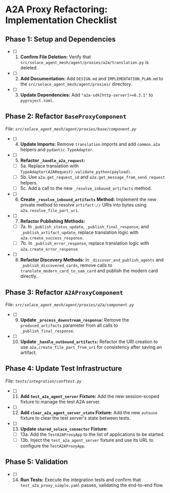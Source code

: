 # A2A Proxy Refactoring: Implementation Checklist

## Phase 1: Setup and Dependencies

- [ ] 1. **Confirm File Deletion:** Verify that `src/solace_agent_mesh/agent/proxies/a2a/translation.py` is deleted.
- [ ] 2. **Add Documentation:** Add `DESIGN.md` and `IMPLEMENTATION_PLAN.md` to the `src/solace_agent_mesh/agent/proxies/` directory.
- [ ] 3. **Update Dependencies:** Add `"a2a-sdk[http-server]>=0.3.1"` to `pyproject.toml`.

## Phase 2: Refactor `BaseProxyComponent`

*File: `src/solace_agent_mesh/agent/proxies/base/component.py`*

- [ ] 4. **Update Imports:** Remove `translation` imports and add `common.a2a` helpers and `pydantic.TypeAdapter`.
- [ ] 5. **Refactor `_handle_a2a_request`:**
    - [ ] 5a. Replace translation with `TypeAdapter(A2ARequest).validate_python(payload)`.
    - [ ] 5b. Use `a2a.get_request_id` and `a2a.get_message_from_send_request` helpers.
    - [ ] 5c. Add a call to the new `_resolve_inbound_artifacts` method.
- [ ] 6. **Create `_resolve_inbound_artifacts` Method:** Implement the new private method to resolve `artifact://` URIs into bytes using `a2a.resolve_file_part_uri`.
- [ ] 7. **Refactor Publishing Methods:**
    - [ ] 7a. In `_publish_status_update`, `_publish_final_response`, and `_publish_artifact_update`, replace translation logic with `a2a.create_success_response`.
    - [ ] 7b. In `_publish_error_response`, replace translation logic with `a2a.create_error_response`.
- [ ] 8. **Refactor Discovery Methods:** In `_discover_and_publish_agents` and `_publish_discovered_cards`, remove calls to `translate_modern_card_to_sam_card` and publish the modern card directly.

## Phase 3: Refactor `A2AProxyComponent`

*File: `src/solace_agent_mesh/agent/proxies/a2a/component.py`*

- [ ] 9. **Update `_process_downstream_response`:** Remove the `produced_artifacts` parameter from all calls to `_publish_final_response`.
- [ ] 10. **Update `_handle_outbound_artifacts`:** Refactor the URI creation to use `a2a.create_file_part_from_uri` for consistency after saving an artifact.

## Phase 4: Update Test Infrastructure

*File: `tests/integration/conftest.py`*

- [ ] 11. **Add `test_a2a_agent_server` Fixture:** Add the new session-scoped fixture to manage the test A2A server.
- [ ] 12. **Add `clear_a2a_agent_server_state` Fixture:** Add the new `autouse` fixture to clear the test server's state between tests.
- [ ] 13. **Update `shared_solace_connector` Fixture:**
    - [ ] 13a. Add the `TestA2AProxyApp` to the list of applications to be started.
    - [ ] 13b. Inject the `test_a2a_agent_server` fixture and use its URL to configure the `TestA2AProxyApp`.

## Phase 5: Validation

- [ ] 14. **Run Tests:** Execute the integration tests and confirm that `test_a2a_proxy_simple.yaml` passes, validating the end-to-end flow.
